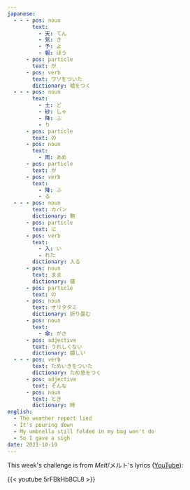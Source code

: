 ```yaml
---
japanese:
  - - - pos: noun
        text:
          - 天: てん
          - 気: き
          - 予: よ
          - 報: ほう
      - pos: particle
        text: が
      - pos: verb
        text: ウソをついた
        dictionary: 嘘をつく
  - - - pos: noun
        text:
          - 土: ど
          - 砂: しゃ
          - 降: ぶ
          - り
      - pos: particle
        text: の
      - pos: noun
        text:
          - 雨: あめ
      - pos: particle
        text: が
      - pos: verb
        text:
          - 降: ふ
          - る
  - - - pos: noun
        text: カバン
        dictionary: 鞄
      - pos: particle
        text: に
      - pos: verb
        text:
          - 入: い
          - れた
        dictionary: 入る
      - pos: noun
        text: まま
        dictionary: 儘
      - pos: particle
        text: の
      - pos: noun
        text: オリタタミ
        dictionary: 折り畳む
      - pos: noun
        text:
          - 傘: がさ
      - pos: adjective
        text: うれしくない
        dictionary: 嬉しい
  - - - pos: verb
        text: ためいきをついた
        dictionary: ため息をつく
      - pos: adjective
        text: そんな
      - pos: noun
        text: とき
        dictionary: 時
english:
  - The weather report lied
  - It's pouring down
  - My umbrella still folded in my bag won't do
  - So I gave a sigh
date: 2021-10-19
---
```


This week's challenge is from *Melt*/メルト's lyrics ([YouTube](https://www.youtube.com/watch?v=5rFBkHb8CL8)):

{{< youtube 5rFBkHb8CL8 >}}